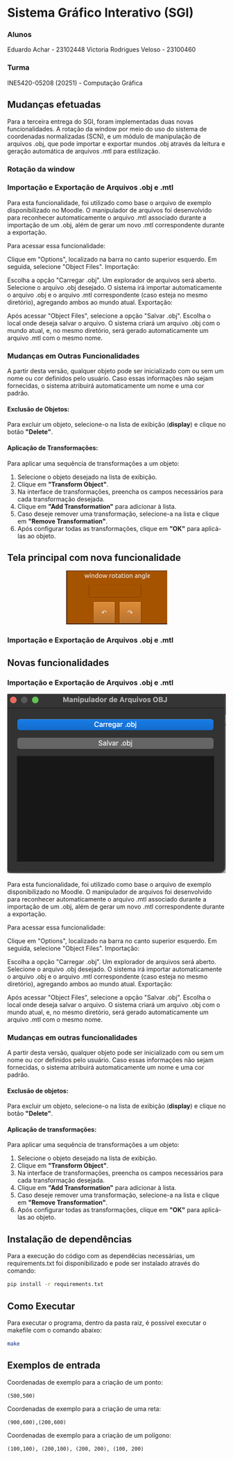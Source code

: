 # Sistema Gráfico Interativo (SGI)

### Alunos
Eduardo Achar - 23102448
Victoria Rodrigues Veloso - 23100460

### Turma
INE5420-05208 (20251) - Computação Gráfica

## Mudanças efetuadas

Para a terceira entrega do SGI, foram implementadas duas novas funcionalidades. A rotação da window por meio do uso do sistema de coordenadas normalizadas (SCN), e um módulo de manipulação de arquivos .obj, que pode importar e exportar mundos .obj através da leitura e geração automática de arquivos .mtl para estilização.

### Rotação da window


<!-- TODO -->


### Importação e Exportação de Arquivos .obj e .mtl
Para esta funcionalidade, foi utilizado como base o arquivo de exemplo disponibilizado no Moodle. O manipulador de arquivos foi desenvolvido para reconhecer automaticamente o arquivo .mtl associado durante a importação de um .obj, além de gerar um novo .mtl correspondente durante a exportação.

Para acessar essa funcionalidade:

Clique em "Options", localizado na barra no canto superior esquerdo.
Em seguida, selecione "Object Files".
Importação:

Escolha a opção "Carregar .obj".
Um explorador de arquivos será aberto. Selecione o arquivo .obj desejado.
O sistema irá importar automaticamente o arquivo .obj e o arquivo .mtl correspondente (caso esteja no mesmo diretório), agregando ambos ao mundo atual.
Exportação:

Após acessar "Object Files", selecione a opção "Salvar .obj".
Escolha o local onde deseja salvar o arquivo.
O sistema criará um arquivo .obj com o mundo atual, e, no mesmo diretório, será gerado automaticamente um arquivo .mtl com o mesmo nome.

### Mudanças em Outras Funcionalidades

A partir desta versão, qualquer objeto pode ser inicializado com ou sem um nome ou cor definidos pelo usuário. Caso essas informações não sejam fornecidas, o sistema atribuirá automaticamente um nome e uma cor padrão.

#### Exclusão de Objetos:
Para excluir um objeto, selecione-o na lista de exibição (**display**) e clique no botão **"Delete"**.

#### Aplicação de Transformações:
Para aplicar uma sequência de transformações a um objeto:

1. Selecione o objeto desejado na lista de exibição.
2. Clique em **"Transform Object"**.
3. Na interface de transformações, preencha os campos necessários para cada transformação desejada.
4. Clique em **"Add Transformation"** para adicionar à lista.
5. Caso deseje remover uma transformação, selecione-a na lista e clique em **"Remove Transformation"**.
6. Após configurar todas as transformações, clique em **"OK"** para aplicá-las ao objeto.


## Tela principal com nova funcionalidade
<!-- TODO: Atualizar imagem da nova interface -->

<div style="text-align: center;">
    <img src="./assets/images/rotatewin.png">
    <p style="font-style: italic; font-size: 12px;"></p>
</div>

### Importação e Exportação de Arquivos .obj e .mtl

## Novas funcionalidades

### Importação e Exportação de Arquivos .obj e .mtl

<div style="text-align: center;">
    <img src="./assets/images/manipulador_obj.png">
    <p style="font-style: italic; font-size: 12px;"></p>
</div>


Para esta funcionalidade, foi utilizado como base o arquivo de exemplo disponibilizado no Moodle. O manipulador de arquivos foi desenvolvido para reconhecer automaticamente o arquivo .mtl associado durante a importação de um .obj, além de gerar um novo .mtl correspondente durante a exportação.

Para acessar essa funcionalidade:

Clique em "Options", localizado na barra no canto superior esquerdo.
Em seguida, selecione "Object Files".
Importação:

Escolha a opção "Carregar .obj".
Um explorador de arquivos será aberto. Selecione o arquivo .obj desejado.
O sistema irá importar automaticamente o arquivo .obj e o arquivo .mtl correspondente (caso esteja no mesmo diretório), agregando ambos ao mundo atual.
Exportação:

Após acessar "Object Files", selecione a opção "Salvar .obj".
Escolha o local onde deseja salvar o arquivo.
O sistema criará um arquivo .obj com o mundo atual, e, no mesmo diretório, será gerado automaticamente um arquivo .mtl com o mesmo nome.

### Mudanças em outras funcionalidades

A partir desta versão, qualquer objeto pode ser inicializado com ou sem um nome ou cor definidos pelo usuário. Caso essas informações não sejam fornecidas, o sistema atribuirá automaticamente um nome e uma cor padrão.

#### Exclusão de objetos:
Para excluir um objeto, selecione-o na lista de exibição (**display**) e clique no botão **"Delete"**.

#### Aplicação de transformações:
Para aplicar uma sequência de transformações a um objeto:

1. Selecione o objeto desejado na lista de exibição.
2. Clique em **"Transform Object"**.
3. Na interface de transformações, preencha os campos necessários para cada transformação desejada.
4. Clique em **"Add Transformation"** para adicionar à lista.
5. Caso deseje remover uma transformação, selecione-a na lista e clique em **"Remove Transformation"**.
6. Após configurar todas as transformações, clique em **"OK"** para aplicá-las ao objeto.


## Instalação de dependências 

Para a execução do código com as dependêcias necessárias, um requirements.txt foi disponibilizado e pode ser instalado através do comando: 

```sh
pip install -r requirements.txt
```

## Como Executar  
Para executar o programa, dentro da pasta raiz, é possível executar o makefile com o comando abaixo:


```sh
make
```


## Exemplos de entrada



Coordenadas de exemplo para a criação de um ponto:
 ```
 (500,500)
 ```
Coordenadas de exemplo para a criação de uma reta:


```
(900,600),(200,600) 
```

Coordenadas de exemplo para a criação de um polígono:

 ```
(100,100), (200,100), (200, 200), (100, 200)
 ```